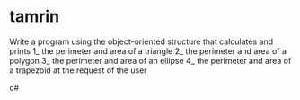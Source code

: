 # tamrin
Write a program using the object-oriented structure that calculates and prints 1_ the perimeter and area of   a triangle 2_ the perimeter and 
area of   a polygon 3_ the perimeter and area of   an ellipse 4_ the perimeter and area of   a trapezoid at the request of the user

c#
